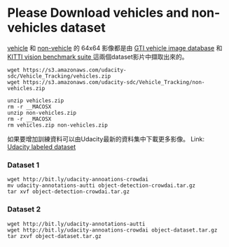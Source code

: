 # Please Download vehicles and non-vehicles dataset

[vehicle](https://s3.amazonaws.com/udacity-sdc/Vehicle_Tracking/vehicles.zip) 和 [non-vehicle](https://s3.amazonaws.com/udacity-sdc/Vehicle_Tracking/non-vehicles.zip) 的 64x64 影像都是由 [GTI vehicle image database](http://www.gti.ssr.upm.es/data/Vehicle_database.html) 和 [KITTI vision benchmark suite ](http://www.cvlibs.net/datasets/kitti/) 這兩個dataset影片中擷取出來的。

```shell
wget https://s3.amazonaws.com/udacity-sdc/Vehicle_Tracking/vehicles.zip
wget https://s3.amazonaws.com/udacity-sdc/Vehicle_Tracking/non-vehicles.zip

unzip vehicles.zip
rm -r __MACOSX
unzip non-vehicles.zip
rm -r __MACOSX
rm vehicles.zip non-vehicles.zip
```

如果要增加訓練資料可以由Udacity最新的資料集中下載更多影像。
Link: [Udacity labeled dataset](https://github.com/udacity/self-driving-car/tree/master/annotations) 



### Dataset 1

```shell
wget http://bit.ly/udacity-annoations-crowdai
mv udacity-annotations-autti object-detection-crowdai.tar.gz
tar xvf object-detection-crowdai.tar.gz
```



### Dataset 2

```shell
wget http://bit.ly/udacity-annotations-autti
wget http://bit.ly/udacity-annoations-crowdai object-dataset.tar.gz
tar zxvf object-dataset.tar.gz
```

